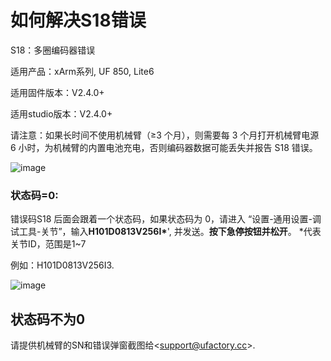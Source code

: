 # 如何解决S18错误

S18：多圈编码器错误

适用产品：xArm系列, UF 850, Lite6

适用固件版本：V2.4.0+

适用studio版本：V2.4.0+

请注意：如果长时间不使用机械臂（≥3 个月），则需要每 3 个月打开机械臂电源 6 小时，为机械臂的内置电池充电，否则编码器数据可能丢失并报告 S18 错误。


![image](https://github.com/xArm-Developer/ufactory_docs/blob/main/cn/.gitbook/assets/S18.png)




### 状态码=0:

错误码S18 后面会跟着一个状态码，如果状态码为 0，请进入 “设置-通用设置-调试工具-关节”，输入**H101D0813V256I\***', 并发送。__按下急停按钮并松开__。  *代表关节ID，范围是1~7



例如：H101D0813V256I3.

![image](https://github.com/xArm-Developer/ufactory_docs/blob/main/cn/.gitbook/assets/S18-2.png)

## 状态码不为0

请提供机械臂的SN和错误弹窗截图给<[support@ufactory.cc](mailto:support@ufactory.cc)>.
